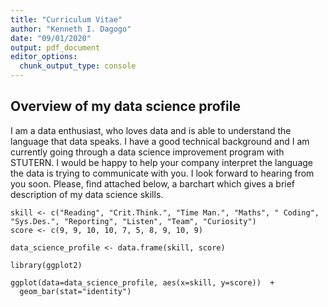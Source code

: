 ```yaml
--- 
title: "Curriculum Vitae"
author: "Kenneth I. Dagogo"
date: "09/01/2020"
output: pdf_document
editor_options: 
  chunk_output_type: console
---
```

  
## Overview of my data science profile
  
  I am a data enthusiast, who loves data and is able to understand the language that data speaks. I have a good technical background and I am currently going through a data science improvement program with STUTERN. I would be happy to help your company interpret the language the data is trying to communicate with you. I look forward to hearing from you soon. 
  Please, find attached below, a barchart which gives a brief description of my data science skills.
  

```{r echo=FALSE}
skill <- c("Reading", "Crit.Think.", "Time Man.", "Maths", " Coding", "Sys.Des.", "Reporting", "Listen", "Team", "Curiosity")
score <- c(9, 9, 10, 10, 7, 5, 8, 9, 10, 9)

data_science_profile <- data.frame(skill, score)

library(ggplot2)

ggplot(data=data_science_profile, aes(x=skill, y=score))  + 
  geom_bar(stat="identity")
```